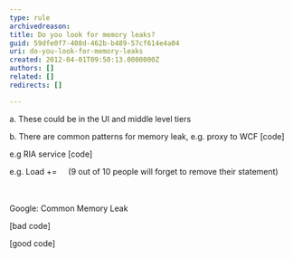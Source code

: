 ```yaml
---
type: rule
archivedreason: 
title: Do you look for memory leaks?
guid: 59dfe0f7-408d-462b-b489-57cf614e4a04
uri: do-you-look-for-memory-leaks
created: 2012-04-01T09:50:13.0000000Z
authors: []
related: []
redirects: []

---
```



<p><span lang="EN-AU">a.<span>&#160;</span></span><span lang="EN-AU">These
could be in the UI and middle level tiers </span></p>

<p><span lang="EN-AU">b.<span>&#160;</span></span><span lang="EN-AU">There
are common patterns for memory leak, e.g. proxy to WCF [code]</span></p>
<p><span lang="EN-AU"></span>e.g RIA service [code]</p>
<p><span lang="EN-AU"></span>e.g.
Load += &#160;&#160;&#160;&#160;(9 out of 10 people will forget to remove their
statement)</p>
<br><excerpt class='endintro'></excerpt><br>
​Google&#58;
Common Memory Leak

<p><span lang="EN-AU">[bad
code]</span></p>

<p><span lang="EN-AU">[good
code]</span></p>



